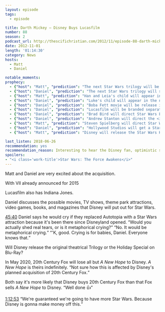 ```yaml
---
layout: episode
tags:
  - episode

title: Darth Mickey – Disney Buys Lucasfilm
number: 88
season: 2
podcast_url: http://thescifichristian.com/2012/11/episode-88-darth-mickey-disney-buys-lucasfilm/
date: 2012-11-01
length: '01:14:30'
category: News
hosts:
  - Matt
  - Daniel

notable_moments:
prophecy: 
  - {"host": "Matt", "prediction": "The next Star Wars trilogy will be all new stories, not based on Extended Universe novels.", "veracity": true, "comments": ""}
  - {"host": "Daniel", "prediction": "The next Star Wars trilogy will still involved the Skywalkers.", "veracity": true, "comments": ""}
  - {"host": "Matt", "prediction": "Han and Leia's child will appear in the new trilogy.", "veracity": true, "comments": ""}
  - {"host": "Daniel", "prediction": "Luke's child will appear in the new trilogy.", "veracity": false, "comments": "Technically could still happen in Episode IX, but it looks unlikely."}
  - {"host": "Daniel", "prediction": "Boba Fett movie will be release in 5-7 years.", "veracity": undefined, "comments": "I think it's in the works, but if it doesn't happen by the end of 2019, this will be false."}
  - {"host": "Daniel", "prediction": "Lucasfilm will be branded separately within Disney, like Marvel.", "veracity": true, "comments": ""}
  - {"host": "Daniel", "prediction": "Brad Bird will direct Star Wars Episode VII", "veracity": false, "comments": ""}
  - {"host": "Daniel", "prediction": "Andrew Stanton will direct the <i class='work-title'>Finding Nemo</i> sequel.", "veracity": true, "comments": ""}
  - {"host": "Matt", "prediction": "Steven Spielberg will direct Star Wars.", "veracity": false, "comments": ""}
  - {"host": "Daniel", "prediction": "Hollywood Studios will get a Star Wars Land.", "veracity": undefined, "comments": "It is planned for 2019."}
  - {"host": "Matt", "prediction": "Disney will release the Star Wars Holiday Special in 2013.", "veracity": false, "comments": "Doubt this ever happens."}

last_listen: 2018-06-26
recommendation: yes
recommendation_reason: Interesting to hear the Disney fan, optimistic side of the Lucasfilm purchase.
spoilers: 
- "<i class='work-title'>Star Wars: The Force Awakens</i>"
---
```

Matt and Daniel are very excited about the acquisition. 

With VII already announced for 2015

Lucasfilm also has Indiana Jones.

Daniel discusses the possible movies, TV shows, theme park attractions, video games, books, and magazines that Disney will put out for Star Wars.

<div class="quote">
  <a class="timestamp tag is-medium is-rounded is-primary" href="http://thescifichristian.com/2012/11/episode-88-darth-mickey-disney-buys-lucasfilm#t=45:40">45:40</a>
  <span class="quote-context is-size-6">Daniel says he would cry if they replaced Autotopia with a Star Wars attraction because it's been there since Disneyland opened.</span>
  <q class="matt">Would you actually shed real tears, or is it metaphorical crying?</q>
  <q class="daniel">No. It would be metaphorical crying.</q>
  <q class="matt">'K, good. Crying is for babies, Daniel. Everyone knows that.</q>
</div>

Will Disney release the original theatrical Trilogy or the Holiday Special on Blu-Ray? 

In May 2020, 20th Century Fox will lose all but <i class="work-title">A New Hope</i> to Disney. <i class="work-title">A New Hope</i> is theirs indefinitely. <q class="archivist inline">Not sure how this is affected by Disney's planned acquisition of 20th Century Fox.</q>

Both say it's more likely that Disney buys 20th Century Fox than that Fox sells <i class="work-title">A New Hope</i> to Disney. <q class="archivist inline">Well done 👍</q>

<div class="quote">
  <a class="timestamp tag is-medium is-rounded is-primary" href="http://thescifichristian.com/2012/11/episode-88-darth-mickey-disney-buys-lucasfilm#t=1:12:53">1:12:53</a>
  <q class="daniel">We're guaranteed we're going to have more Star Wars. Because Disney is gonna make money off this.</q>
</div>